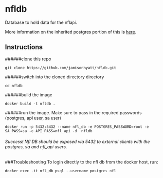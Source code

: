 # nfldb

Database to hold data for the nflapi.

More information on the inherited postgres portion of this is [here](https://github.com/docker-library/docs/tree/master/postgres).

## Instructions

######clone this repo

`git clone https://github.com/jamisonhyatt/nfldb.git`

######switch into the cloned directory directory

`cd nfldb`

######build the image

`docker build -t nfldb .`

######run the image.  Make sure to pass in the required passwords (postgres, api user, sa user)

`docker run -p 5432:5432 --name nfl_db -e POSTGRES_PASSWORD=root -e SA_PASS=sa -e API_PASS=nfl_api -d  nfldb`

###### Success! Nfl DB should be exposed via 5432 to external clients with the postgres, sa and nfl_api users.

###Troubleshooting
 To login directly to the nfl db from the docker host, run:

`docker exec -it nfl_db psql --username postgres nfl`
